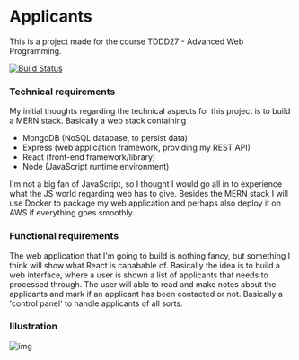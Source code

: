 # Applicants
This is a project made for the course TDDD27 - Advanced Web Programming.

[![Build Status](https://travis-ci.com/rubda/tddd27.svg?token=y1NXzEJyZUZutosMXEQb&branch=master)](https://travis-ci.com/rubda/tddd27)

### Technical requirements
My initial thoughts regarding the technical aspects for this project is to build a MERN stack. Basically a web stack containing
- MongoDB (NoSQL database, to persist data)
- Express (web application framework, providing my REST API)
- React (front-end framework/library)
- Node  (JavaScript runtime environment)

I'm not a big fan of JavaScript, so I thought I would go all in to experience what the JS world regarding web has to give. Besides the MERN stack I will use Docker to package my web application and perhaps also deploy it on AWS if everything goes smoothly.

### Functional requirements
The web application that I'm going to build is nothing fancy, but something I think will show what React is capabable of. Basically the idea is to build a web interface, where a user is shown a list of applicants that needs to processed through. The user will able to read and make notes about the applicants and mark if an applicant has been contacted or not. Basically a 'control panel' to handle applicants of all sorts.

### Illustration
![img](http://i.imgur.com/7ReKyYX.png)